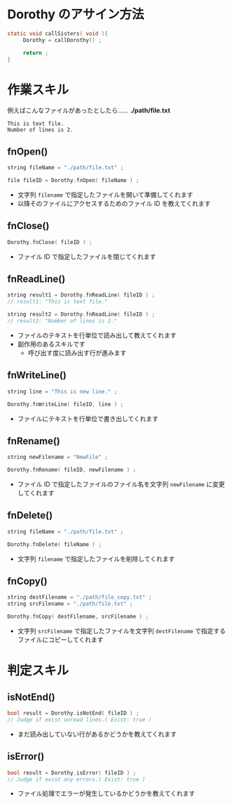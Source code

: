 # Dorothy のアサイン方法
```c
static void callSisters( void ){
     Dorothy = callDorothy() ;

     return ;
}
```

# 作業スキル
例えばこんなファイルがあったとしたら......
**./path/file.txt**
```
This is text file.
Number of lines is 2.
```

## fnOpen()
```c
string fileName = "./path/file.txt" ;

file fileID = Dorothy.fnOpen( fileName ) ;
```
* 文字列 `filename` で指定したファイルを開いて準備してくれます
* 以降そのファイルにアクセスするためのファイル ID を教えてくれます

## fnClose()
```c
Dorothy.fnClose( fileID ) ;
```
* ファイル ID で指定したファイルを閉じてくれます

## fnReadLine()
```c
string result1 = Dorothy.fnReadLine( fileID ) ;
// result1: "This is text file."

string result2 = Dorothy.fnReadLine( fileID ) ;
// result2: "Number of lines is 2."
```
* ファイルのテキストを行単位で読み出して教えてくれます
* 副作用のあるスキルです
  * 呼び出す度に読み出す行が進みます

## fnWriteLine()
```c
string line = "This is new line." ;

Dorothy.fnWriteLine( fileID, line ) ;
```
* ファイルにテキストを行単位で書き出してくれます

## fnRename()
```c
string newFilename = "NewFile" ;

Dorothy.fnRename( fileID, newFilename ) ;
```
* ファイル ID で指定したファイルのファイル名を文字列 `newFilename` に変更してくれます

## fnDelete()
```c
string fileName = "./path/file.txt" ;

Dorothy.fnDelete( fileName ) ;
```
* 文字列 `filename` で指定したファイルを削除してくれます

## fnCopy()
```c
string destFilename = "./path/file_copy.txt" ;
string srcFilename = "./path/file.txt" ;

Dorothy.fnCopy( destFilename, srcFilename ) ;
```
* 文字列 `srcFilename` で指定したファイルを文字列 `destFilename` で指定するファイルにコピーしてくれます

# 判定スキル
## isNotEnd()
```c
bool result = Dorothy.isNotEnd( fileID ) ;
// Judge if exist unread lines.( Exist: true )
```
* まだ読み出していない行があるかどうかを教えてくれます

## isError()
```c
bool result = Dorothy.isError( fileID ) ;
// Judge if exist any errors.( Exist: true )
```
* ファイル処理でエラーが発生しているかどうかを教えてくれます
